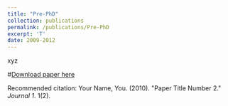 ```yaml
---
title: "Pre-PhD"
collection: publications
permalink: /publications/Pre-PhD
excerpt: 'T'
date: 2009-2012
---
```


xyz

#[Download paper here](http://academicpages.github.io/files/paper2.pdf)

Recommended citation: Your Name, You. (2010). "Paper Title Number 2." <i>Journal 1</i>. 1(2).
